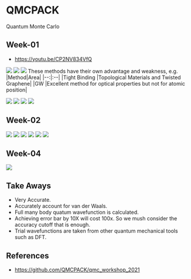 # QMCPACK

Quantum Monte Carlo

## Week-01

* https://youtu.be/CP2NV834VfQ

![](__ref/w01-001.png)
![](__ref/w01-002.png)
![](__ref/w01-003.png)
These methods have their own advantage and weakness, e.g.
|Method|Area|
|--:|:--|
|Tight Binding |Topological Materials and Twisted Graphene|
|GW |Excellent method for optical properties but not for atomic position|

![](__ref/w01-004.png)
![](__ref/w01-005.png)
![](__ref/w01-006.png)
![](__ref/w01-007.png)

## Week-02
![](__ref/w02-001.png)
![](__ref/w02-002.png)
![](__ref/w02-003.png)
![](__ref/w02-004.png)
![](__ref/w02-005.png)
![](__ref/w02-006.png)

## Week-04
![](__ref/w04-001.png)

## Take Aways

* Very Accurate.
* Accurately account for van der Waals.
* Full many body quatum wavefunction is calculated.
* Achieving error bar by 10X will cost 100x. So we mush consider the accuracy cutoff that is enough.
* Trial wavefunctions are taken from other quantum mechanical tools such as DFT.

## References
* https://github.com/QMCPACK/qmc_workshop_2021